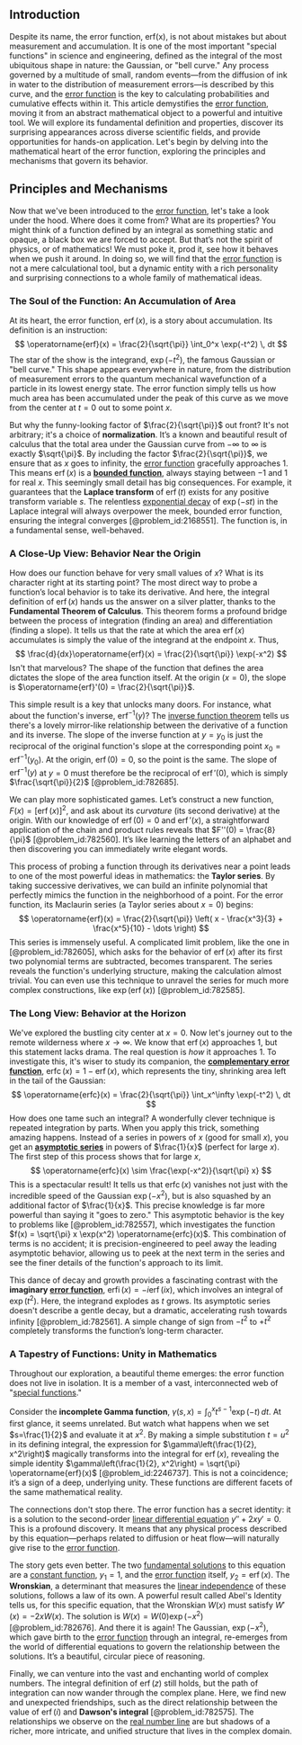 ## Introduction
Despite its name, the error function, erf(x), is not about mistakes but about measurement and accumulation. It is one of the most important "special functions" in science and engineering, defined as the integral of the most ubiquitous shape in nature: the Gaussian, or "bell curve." Any process governed by a multitude of small, random events—from the diffusion of ink in water to the distribution of measurement errors—is described by this curve, and the [error function](@article_id:175775) is the key to calculating probabilities and cumulative effects within it. This article demystifies the [error function](@article_id:175775), moving it from an abstract mathematical object to a powerful and intuitive tool. We will explore its fundamental definition and properties, discover its surprising appearances across diverse scientific fields, and provide opportunities for hands-on application. Let's begin by delving into the mathematical heart of the error function, exploring the principles and mechanisms that govern its behavior.

## Principles and Mechanisms

Now that we've been introduced to the [error function](@article_id:175775), let's take a look under the hood. Where does it come from? What are its properties? You might think of a function defined by an integral as something static and opaque, a black box we are forced to accept. But that’s not the spirit of physics, or of mathematics! We must poke it, prod it, see how it behaves when we push it around. In doing so, we will find that the [error function](@article_id:175775) is not a mere calculational tool, but a dynamic entity with a rich personality and surprising connections to a whole family of mathematical ideas.

### The Soul of the Function: An Accumulation of Area

At its heart, the error function, $\operatorname{erf}(x)$, is a story about accumulation. Its definition is an instruction:
$$
\operatorname{erf}(x) = \frac{2}{\sqrt{\pi}} \int_0^x \exp(-t^2) \, dt
$$
The star of the show is the integrand, $\exp(-t^2)$, the famous Gaussian or "bell curve." This shape appears everywhere in nature, from the distribution of measurement errors to the quantum mechanical wavefunction of a particle in its lowest energy state. The error function simply tells us how much area has been accumulated under the peak of this curve as we move from the center at $t=0$ out to some point $x$.

But why the funny-looking factor of $\frac{2}{\sqrt{\pi}}$ out front? It's not arbitrary; it's a choice of **normalization**. It’s a known and beautiful result of calculus that the total area under the Gaussian curve from $-\infty$ to $\infty$ is exactly $\sqrt{\pi}$. By including the factor $\frac{2}{\sqrt{\pi}}$, we ensure that as $x$ goes to infinity, the [error function](@article_id:175775) gracefully approaches 1. This means $\operatorname{erf}(x)$ is a **[bounded function](@article_id:176309)**, always staying between $-1$ and $1$ for real $x$. This seemingly small detail has big consequences. For example, it guarantees that the **Laplace transform** of $\operatorname{erf}(t)$ exists for any positive transform variable $s$. The relentless [exponential decay](@article_id:136268) of $\exp(-st)$ in the Laplace integral will always overpower the meek, bounded error function, ensuring the integral converges [@problem_id:2168551]. The function is, in a fundamental sense, well-behaved.

### A Close-Up View: Behavior Near the Origin

How does our function behave for very small values of $x$? What is its character right at its starting point? The most direct way to probe a function’s local behavior is to take its derivative. And here, the integral definition of $\operatorname{erf}(x)$ hands us the answer on a silver platter, thanks to the **Fundamental Theorem of Calculus**. This theorem forms a profound bridge between the process of integration (finding an area) and differentiation (finding a slope). It tells us that the rate at which the area $\operatorname{erf}(x)$ accumulates is simply the value of the integrand at the endpoint $x$. Thus,
$$
\frac{d}{dx}\operatorname{erf}(x) = \frac{2}{\sqrt{\pi}} \exp(-x^2)
$$
Isn't that marvelous? The shape of the function that defines the area dictates the slope of the area function itself. At the origin ($x=0$), the slope is $\operatorname{erf}'(0) = \frac{2}{\sqrt{\pi}}$.

This simple result is a key that unlocks many doors. For instance, what about the function's inverse, $\operatorname{erf}^{-1}(y)$? The [inverse function theorem](@article_id:138076) tells us there's a lovely mirror-like relationship between the derivative of a function and its inverse. The slope of the inverse function at $y=y_0$ is just the reciprocal of the original function's slope at the corresponding point $x_0 = \operatorname{erf}^{-1}(y_0)$. At the origin, $\operatorname{erf}(0)=0$, so the point is the same. The slope of $\operatorname{erf}^{-1}(y)$ at $y=0$ must therefore be the reciprocal of $\operatorname{erf}'(0)$, which is simply $\frac{\sqrt{\pi}}{2}$ [@problem_id:782685].

We can play more sophisticated games. Let’s construct a new function, $F(x) = [\operatorname{erf}(x)]^2$, and ask about its *curvature* (its second derivative) at the origin. With our knowledge of $\operatorname{erf}(0)=0$ and $\operatorname{erf}'(x)$, a straightforward application of the chain and product rules reveals that $F''(0) = \frac{8}{\pi}$ [@problem_id:782560]. It’s like learning the letters of an alphabet and then discovering you can immediately write elegant words.

This process of probing a function through its derivatives near a point leads to one of the most powerful ideas in mathematics: the **Taylor series**. By taking successive derivatives, we can build an infinite polynomial that perfectly mimics the function in the neighborhood of a point. For the error function, its Maclaurin series (a Taylor series about $x=0$) begins:
$$
\operatorname{erf}(x) = \frac{2}{\sqrt{\pi}} \left( x - \frac{x^3}{3} + \frac{x^5}{10} - \dots \right)
$$
This series is immensely useful. A complicated limit problem, like the one in [@problem_id:782605], which asks for the behavior of $\operatorname{erf}(x)$ after its first two polynomial terms are subtracted, becomes transparent. The series reveals the function's underlying structure, making the calculation almost trivial. You can even use this technique to unravel the series for much more complex constructions, like $\exp(\operatorname{erf}(x))$ [@problem_id:782585].

### The Long View: Behavior at the Horizon

We've explored the bustling city center at $x=0$. Now let's journey out to the remote wilderness where $x \to \infty$. We know that $\operatorname{erf}(x)$ approaches 1, but this statement lacks drama. The real question is *how* it approaches 1. To investigate this, it's wiser to study its companion, the **[complementary error function](@article_id:165081)**, $\operatorname{erfc}(x) = 1 - \operatorname{erf}(x)$, which represents the tiny, shrinking area left in the tail of the Gaussian:
$$
\operatorname{erfc}(x) = \frac{2}{\sqrt{\pi}} \int_x^\infty \exp(-t^2) \, dt
$$
How does one tame such an integral? A wonderfully clever technique is repeated integration by parts. When you apply this trick, something amazing happens. Instead of a series in powers of $x$ (good for small $x$), you get an **[asymptotic series](@article_id:167898)** in powers of $\frac{1}{x}$ (perfect for large $x$). The first step of this process shows that for large $x$,
$$
\operatorname{erfc}(x) \sim \frac{\exp(-x^2)}{\sqrt{\pi} x}
$$
This is a spectacular result! It tells us that $\operatorname{erfc}(x)$ vanishes not just with the incredible speed of the Gaussian $\exp(-x^2)$, but is also squashed by an additional factor of $\frac{1}{x}$. This precise knowledge is far more powerful than saying it "goes to zero." This asymptotic behavior is the key to problems like [@problem_id:782557], which investigates the function $f(x) = \sqrt{\pi} x \exp(x^2) \operatorname{erfc}(x)$. This combination of terms is no accident; it is precision-engineered to peel away the leading asymptotic behavior, allowing us to peek at the next term in the series and see the finer details of the function's approach to its limit.

This dance of decay and growth provides a fascinating contrast with the **imaginary [error function](@article_id:175775)**, $\operatorname{erfi}(x) = -i\operatorname{erf}(ix)$, which involves an integral of $\exp(t^2)$. Here, the integrand explodes as $t$ grows. Its asymptotic series doesn't describe a gentle decay, but a dramatic, accelerating rush towards infinity [@problem_id:782561]. A simple change of sign from $-t^2$ to $+t^2$ completely transforms the function’s long-term character.

### A Tapestry of Functions: Unity in Mathematics

Throughout our exploration, a beautiful theme emerges: the error function does not live in isolation. It is a member of a vast, interconnected web of "[special functions](@article_id:142740)."

Consider the **incomplete Gamma function**, $\gamma(s, x) = \int_0^x t^{s-1} \exp(-t) \, dt$. At first glance, it seems unrelated. But watch what happens when we set $s=\frac{1}{2}$ and evaluate it at $x^2$. By making a simple substitution $t = u^2$ in its defining integral, the expression for $\gamma\left(\frac{1}{2}, x^2\right)$ magically transforms into the integral for $\operatorname{erf}(x)$, revealing the simple identity $\gamma\left(\frac{1}{2}, x^2\right) = \sqrt{\pi} \operatorname{erf}(x)$ [@problem_id:2246737]. This is not a coincidence; it’s a sign of a deep, underlying unity. These functions are different facets of the same mathematical reality.

The connections don't stop there. The error function has a secret identity: it is a solution to the second-order [linear differential equation](@article_id:168568) $y'' + 2xy' = 0$. This is a profound discovery. It means that any physical process described by this equation—perhaps related to diffusion or heat flow—will naturally give rise to the [error function](@article_id:175775).

The story gets even better. The two [fundamental solutions](@article_id:184288) to this equation are a [constant function](@article_id:151566), $y_1=1$, and the [error function](@article_id:175775) itself, $y_2=\operatorname{erf}(x)$. The **Wronskian**, a determinant that measures the [linear independence](@article_id:153265) of these solutions, follows a law of its own. A powerful result called Abel's Identity tells us, for this specific equation, that the Wronskian $W(x)$ must satisfy $W'(x) = -2x W(x)$. The solution is $W(x) = W(0) \exp(-x^2)$ [@problem_id:782676]. And there it is again! The Gaussian, $\exp(-x^2)$, which gave birth to the [error function](@article_id:175775) through an integral, re-emerges from the world of differential equations to govern the relationship between the solutions. It’s a beautiful, circular piece of reasoning.

Finally, we can venture into the vast and enchanting world of complex numbers. The integral definition of $\operatorname{erf}(z)$ still holds, but the path of integration can now wander through the complex plane. Here, we find new and unexpected friendships, such as the direct relationship between the value of $\operatorname{erf}(i)$ and **Dawson's integral** [@problem_id:782575]. The relationships we observe on the [real number line](@article_id:146792) are but shadows of a richer, more intricate, and unified structure that lives in the complex domain.